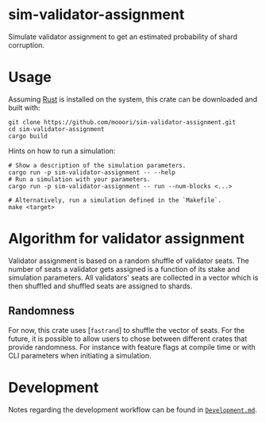 # sim-validator-assignment

Simulate validator assignment to get an estimated probability of shard corruption.

# Usage

Assuming [Rust](https://www.rust-lang.org/tools/install) is installed on the system, this crate can be downloaded and built with:

```
git clone https://github.com/mooori/sim-validator-assignment.git
cd sim-validator-assignment
cargo build
```

Hints on how to run a simulation:

```
# Show a description of the simulation parameters.
cargo run -p sim-validator-assignment -- --help
# Run a simulation with your parameters.
cargo run -p sim-validator-assignment -- run --num-blocks <...>

# Alternatively, run a simulation defined in the `Makefile`.
make <target>
```

# Algorithm for validator assignment

Validator assignment is based on a random shuffle of validator seats. The number of seats a validator gets assigned is a function of its stake and simulation parameters. All validators' seats are collected in a vector which is then shuffled and shuffled seats are assigned to shards.

## Randomness

For now, this crate uses [`fastrand`] to shuffle the vector of seats. For the future, it is possible to allow users to chose between different crates that provide randomness. For instance with feature flags at compile time or with CLI parameters when initiating a simulation.

# Development

Notes regarding the development workflow can be found in [`Development.md`](./Development.md).
